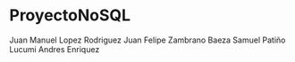 # ProyectoNoSQL

Juan Manuel Lopez Rodriguez
Juan Felipe Zambrano Baeza
Samuel Patiño Lucumi
Andres Enriquez
